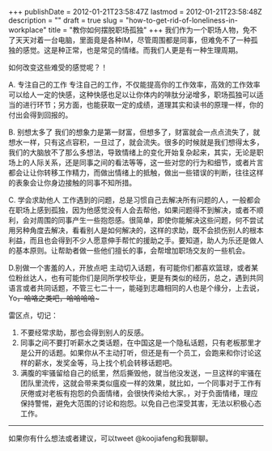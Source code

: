 +++
publishDate = 2012-01-21T23:58:47Z
lastmod = 2012-01-21T23:58:48Z
description = ""
draft = true
slug = "how-to-get-rid-of-loneliness-in-workplace"
title = "教你如何摆脱职场孤独"
+++
我们作为一个职场人物，免不了天天对着一台电脑，里面竟是各种IM，尽管周围都是同事，但难免不了一种孤独的感觉。这是种正常，也是常见的情绪。而我们人更是有一种生理周期。

如何改变这些难受的感觉呢？！

A. 专注自己的工作
专注自己的工作，不仅能提高你的工作效率，高效的工作效率可以给人一定的快感，这种快感也足以让你体内的啡肽分泌增多，职场孤独可以适当的进行环节；另方面，也能获取一定的成绩，道理其实和读书的原理一样，你的付出会得到回报的。

B. 别想太多了
我们的想象力是第一财富，但想多了，财富就会一点点流失了，就想水一样，只有这点容积，一旦过了，就会流失。很多的时候就是我们想得太多，我们的大脑放不了那么多想法，导致情绪上的变化开始复杂起来，其实，无论是职场上的人际关系，还是同事之间的看法等等，这一些对您的行为和细节，或者片言都会让让你转移工作精力，而做出情绪上的抵触，做出一些错误的判断，往往这样的表象会让你身边接触的同事不知所措。

C. 学会求助他人
工作遇到的问题，总是习惯自己去解决所有问题的人，一般都会在职场上感到孤独，因为他感觉没有人会去帮他，如果问题得不到解决，或者不顺利，会对周围的同事产生一些抱怨感。很简单，即使你能解决这些问题，何不尝试用另种角度去解决，看看别人是如何解决的，这样的求助，既不会损伤别人的根本利益，而且也会得到不少人愿意伸手帮忙的援助之手。要知道，助人为乐还是做人的基本原则。让帮助者做一些他们擅长的事，会帮增加职场交友的一些机会。

D.别做一个害羞的人，开放点吧
主动切入话题，有可能你们都喜欢篮球，或者某位粉丝达人，也有可能你们是同所学校毕业，更是有类似的经历，总之，遇到共同语言或者共同话题，不管三七二十一，能碰到志趣相同的人也是个缘分，上去说，Yo~~，哈咯之类吧，哈哈哈哈~~~

雷区点，切记：
1. 不要经常求助，那也会得到别人的反感。
2. 同事之间不要打听薪水之类话题，在中国这是一个隐私话题，只有老板那里才是公开的话题。如果你从不主动打听，但还是有一个员工，会跑来和你讨论这样的薪水，发奖金等，马上找个机会转移话题吧。
3. 满腹的牢骚留给自己的纸里，然后撕毁他，就当他没发送，一旦这样的牢骚在团队里流传，这就会带来类似瘟疫一样的效果，就比如，一个同事对于工作有厌倦或对老板有抱怨的负面情绪，会很快传染给大家。，对于负面情绪，理应保持警惕，避免大范围的讨论和抱怨。以免自己也深受其害，无法以积极心态工作。

---
如果你有什么想法或者建议，可以tweet @koojiafeng和我聊聊。